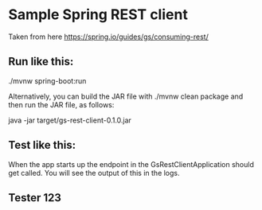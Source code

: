 # Sample Spring REST client
Taken from here https://spring.io/guides/gs/consuming-rest/

## Run like this:
./mvnw spring-boot:run

Alternatively, you can build the JAR file with ./mvnw clean package and then run the JAR file, as follows:

java -jar target/gs-rest-client-0.1.0.jar

## Test like this:
When the app starts up the endpoint in the GsRestClientApplication should get called. You will see the output of this in the logs.

## Tester 123
